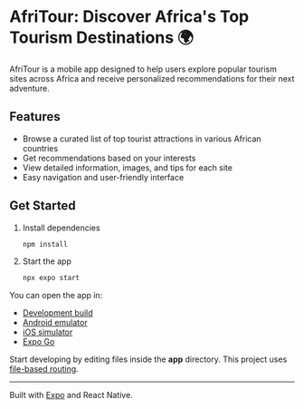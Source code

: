 # AfriTour: Discover Africa's Top Tourism Destinations 🌍

AfriTour is a mobile app designed to help users explore popular tourism sites across Africa and receive personalized recommendations for their next adventure.

## Features

- Browse a curated list of top tourist attractions in various African countries
- Get recommendations based on your interests
- View detailed information, images, and tips for each site
- Easy navigation and user-friendly interface

## Get Started

1. Install dependencies

   ```bash
   npm install
   ```

2. Start the app

   ```bash
   npx expo start
   ```

You can open the app in:

- [Development build](https://docs.expo.dev/develop/development-builds/introduction/)
- [Android emulator](https://docs.expo.dev/workflow/android-studio-emulator/)
- [iOS simulator](https://docs.expo.dev/workflow/ios-simulator/)
- [Expo Go](https://expo.dev/go)

Start developing by editing files inside the **app** directory. This project uses [file-based routing](https://docs.expo.dev/router/introduction/).

---

Built with [Expo](https://expo.dev) and React Native.
